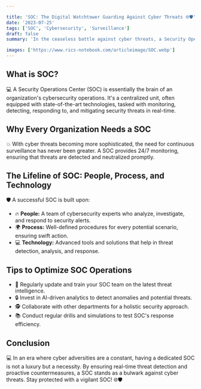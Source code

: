 ```yaml
---

title: 'SOC: The Digital Watchtower Guarding Against Cyber Threats 🌐🛡️'
date: '2023-07-25'
tags: ['SOC', 'Cybersecurity', 'Surveillance']
draft: false
summary: 'In the ceaseless battle against cyber threats, a Security Operations Center stands as the first line of defense. Explore how SOC operates and why its pivotal in the modern digital age.'

images: ['https://www.rics-notebook.com/articleimage/SOC.webp']
---
```


## What is SOC?

💻 A Security Operations Center (SOC) is essentially the brain of an organization's cybersecurity operations. It's a centralized unit, often equipped with state-of-the-art technologies, tasked with monitoring, detecting, responding to, and mitigating security threats in real-time.

## Why Every Organization Needs a SOC

💥 With cyber threats becoming more sophisticated, the need for continuous surveillance has never been greater. A SOC provides 24/7 monitoring, ensuring that threats are detected and neutralized promptly.

## The Lifeline of SOC: People, Process, and Technology

🛡️ A successful SOC is built upon:

- 🔥 **People:** A team of cybersecurity experts who analyze, investigate, and respond to security alerts.
- 🌍 **Process:** Well-defined procedures for every potential scenario, ensuring swift action.
- 💻 **Technology:** Advanced tools and solutions that help in threat detection, analysis, and response.

## Tips to Optimize SOC Operations

- 🔄 Regularly update and train your SOC team on the latest threat intelligence.
- 🔒 Invest in AI-driven analytics to detect anomalies and potential threats.
- 🕵️ Collaborate with other departments for a holistic security approach.
- 📚 Conduct regular drills and simulations to test SOC's response efficiency.

## Conclusion

💻 In an era where cyber adversities are a constant, having a dedicated SOC is not a luxury but a necessity. By ensuring real-time threat detection and proactive countermeasures, a SOC stands as a bulwark against cyber threats. Stay protected with a vigilant SOC! 🌐🛡️
